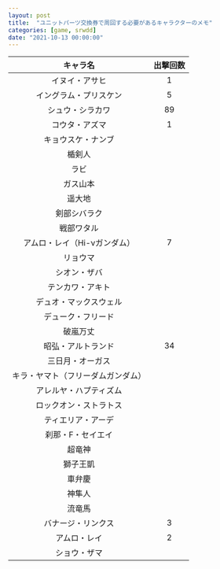 ```yaml
---
layout: post
title:  "ユニットパーツ交換券で周回する必要があるキャラクターのメモ"
categories: [game, srwdd]
date: "2021-10-13 00:00:00"
---
```


|キャラ名|出撃回数|
|:-:|:-:|
| イヌイ・アサヒ |1|
| イングラム・プリスケン |5|
| シュウ・シラカワ |89|
| コウタ・アズマ |1|
| キョウスケ・ナンブ||
| 楯剣人||
| ラビ||
| ガス山本||
| 遥大地||
| 剣部シバラク||
| 戦部ワタル||
| アムロ・レイ（Hi-νガンダム） |7|
| リョウマ||
| シオン・ザバ||
| テンカワ・アキト||
| デュオ・マックスウェル||
| デューク・フリード||
| 破嵐万丈||
| 昭弘・アルトランド |34|
| 三日月・オーガス||
| キラ・ヤマト（フリーダムガンダム）||
| アレルヤ・ハプティズム||
| ロックオン・ストラトス||
| ティエリア・アーデ||
| 刹那・F・セイエイ||
| 超竜神||
| 獅子王凱||
| 車弁慶||
| 神隼人||
| 流竜馬||
| バナージ・リンクス |3|
| アムロ・レイ |2|
| ショウ・ザマ||

